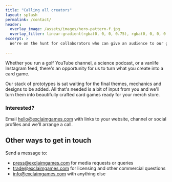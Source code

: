 ```yaml
---
title: "Calling all creators"
layout: splash
permalink: /contact/
header:
  overlay_image: /assets/images/hero-pattern-f.jpg
  overlay_filter: linear-gradient(rgba(0, 0, 0, 0.75), rgba(0, 0, 0, 0.5))
excerpt: >
  We're on the hunt for collaborators who can give an audience to our games.
  
---
```


Whether you run a golf YouTube channel, a science podcast, or a vanlife Instagram feed, there's an opportunity for us to turn what you create into a card game.

Our stack of prototypes is sat waiting for the final themes, mechanics and designs to be added. All that's needed is a bit of input from you and we'll turn them into beautifully crafted card games ready for your merch store.

### Interested?

Email [hello@exclaimgames.com](mailto:hello@exclaimgames.com) with links to your website, channel or social profiles and we'll arrange a call.

## Other ways to get in touch

Send a message to:

- [press@exclaimgames.com](mailto:press@exclaimgames.com) for media requests or queries
- [trade@exclaimgames.com](mailto:trade@exclaimgames.com) for licensing and other commercial questions
- [info@exclaimgames.com](mailto:info@exclaimgames.com) with anything else
